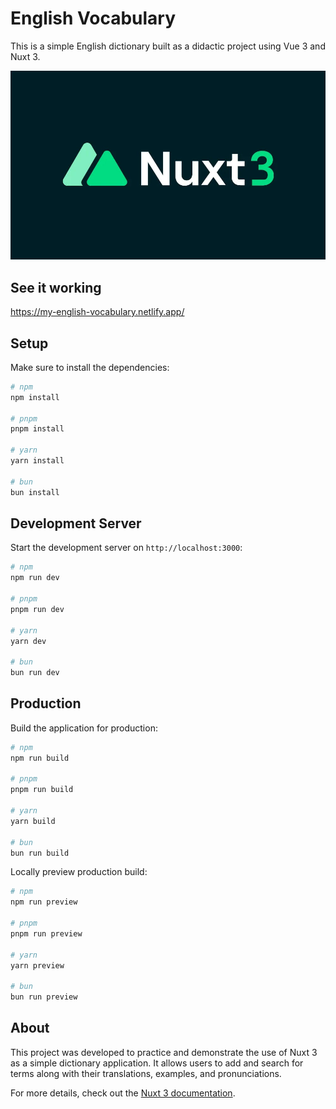 # English Vocabulary

This is a simple English dictionary built as a didactic project using Vue 3 and Nuxt 3.

![alt text](image.png)

## See it working

https://my-english-vocabulary.netlify.app/

## Setup

Make sure to install the dependencies:

```bash
# npm
npm install

# pnpm
pnpm install

# yarn
yarn install

# bun
bun install
```

## Development Server

Start the development server on `http://localhost:3000`:

```bash
# npm
npm run dev

# pnpm
pnpm run dev

# yarn
yarn dev

# bun
bun run dev
```

## Production

Build the application for production:

```bash
# npm
npm run build

# pnpm
pnpm run build

# yarn
yarn build

# bun
bun run build
```

Locally preview production build:

```bash
# npm
npm run preview

# pnpm
pnpm run preview

# yarn
yarn preview

# bun
bun run preview
```

## About

This project was developed to practice and demonstrate the use of Nuxt 3 as a simple dictionary application. It allows users to add and search for terms along with their translations, examples, and pronunciations.

For more details, check out the [Nuxt 3 documentation](https://nuxt.com/docs/getting-started/introduction).
